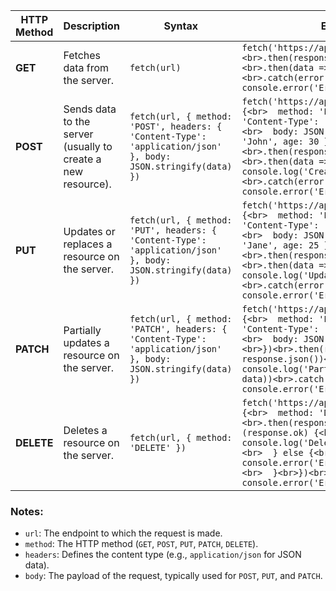 | **HTTP Method** | **Description** | **Syntax** | **Example** |
|-----------------|-----------------|-----------|-------------|
| **GET** | Fetches data from the server. | `fetch(url)` | ```fetch('https://api.example.com/data')<br>.then(response => response.json())<br>.then(data => console.log(data))<br>.catch(error => console.error('Error:', error));``` |
| **POST** | Sends data to the server (usually to create a new resource). | `fetch(url, { method: 'POST', headers: { 'Content-Type': 'application/json' }, body: JSON.stringify(data) })` | ```fetch('https://api.example.com/data', {<br>  method: 'POST',<br>  headers: { 'Content-Type': 'application/json' },<br>  body: JSON.stringify({ name: 'John', age: 30 })<br>})<br>.then(response => response.json())<br>.then(data => console.log('Created:', data))<br>.catch(error => console.error('Error:', error));``` |
| **PUT** | Updates or replaces a resource on the server. | `fetch(url, { method: 'PUT', headers: { 'Content-Type': 'application/json' }, body: JSON.stringify(data) })` | ```fetch('https://api.example.com/data/1', {<br>  method: 'PUT',<br>  headers: { 'Content-Type': 'application/json' },<br>  body: JSON.stringify({ name: 'Jane', age: 25 })<br>})<br>.then(response => response.json())<br>.then(data => console.log('Updated:', data))<br>.catch(error => console.error('Error:', error));``` |
| **PATCH** | Partially updates a resource on the server. | `fetch(url, { method: 'PATCH', headers: { 'Content-Type': 'application/json' }, body: JSON.stringify(data) })` | ```fetch('https://api.example.com/data/1', {<br>  method: 'PATCH',<br>  headers: { 'Content-Type': 'application/json' },<br>  body: JSON.stringify({ age: 26 })<br>})<br>.then(response => response.json())<br>.then(data => console.log('Partially updated:', data))<br>.catch(error => console.error('Error:', error));``` |
| **DELETE** | Deletes a resource on the server. | `fetch(url, { method: 'DELETE' })` | ```fetch('https://api.example.com/data/1', {<br>  method: 'DELETE'<br>})<br>.then(response => {<br>  if (response.ok) {<br>    console.log('Deleted successfully');<br>  } else {<br>    console.error('Error deleting data');<br>  }<br>})<br>.catch(error => console.error('Error:', error));``` |

### Notes:
- `url`: The endpoint to which the request is made.
- `method`: The HTTP method (`GET`, `POST`, `PUT`, `PATCH`, `DELETE`).
- `headers`: Defines the content type (e.g., `application/json` for JSON data).
- `body`: The payload of the request, typically used for `POST`, `PUT`, and `PATCH`.
